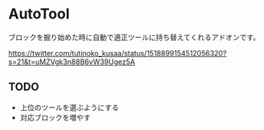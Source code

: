 # AutoTool
ブロックを掘り始めた時に自動で適正ツールに持ち替えてくれるアドオンです。
  
https://twitter.com/tutinoko_kusaa/status/1518899154512056320?s=21&t=uMZVgk3n88B6vW39Ugez5A
  
## TODO
- 上位のツールを選ぶようにする
- 対応ブロックを増やす
